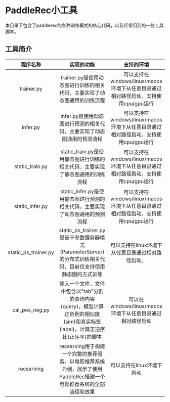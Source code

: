 # PaddleRec小工具

本目录下包含了paddlerec的各种训练模式的核心代码，以及经常用到的一些工具脚本。

## 工具简介

 |           程序名称            |                       实现的功能                    |                 支持的环境                 |            使用命令         |
 | :---------------------------: | :-----------------------------------------------: | :-------------------------------: |:-------------------------------: |
 |  trainer.py  |  trainer.py是使用动态图进行训练的相关代码，主要实现了动态图通用的训练流程  |  可以支持在windows/linux/macos环境下从任意目录通过相对路径启动。支持使用cpu/gpu运行  |  支持在任意目录下运行，以dnn模型为示例，在PaddleRec根目录中运行的命令为：python -u tools/trainer.py -m models/rank/dnn/config.yaml  |
 |  infer.py  |  infer.py是使用动态图进行预测的相关代码，主要实现了动态图通用的预测流程  |  可以支持在windows/linux/macos环境下从任意目录通过相对路径启动。支持使用cpu/gpu运行  |  支持在任意目录下运行，以dnn模型为示例，在PaddleRec根目录中运行的命令为：python -u tools/infer.py -m models/rank/dnn/config.yaml  |
 |  static_train.py  |  static_train.py是使用静态图进行训练的相关代码，主要实现了静态图通用的训练流程  |  可以支持在windows/linux/macos环境下从任意目录通过相对路径启动。支持使用cpu/gpu运行  |  支持在任意目录下运行，以dnn模型为示例，在PaddleRec根目录中运行的命令为：python -u tools/static_trainer.py -m models/rank/dnn/config.yaml  |
 |  static_infer.py  |  static_infer.py是使用静态图进行预测的相关代码，主要实现了动态图通用的预测流程  |  可以支持在windows/linux/macos环境下从任意目录通过相对路径启动。支持使用cpu/gpu运行  |  支持在任意目录下运行，以dnn模型为示例，在PaddleRec根目录中运行的命令为：python -u tools/static_infer.py -m models/rank/dnn/config.yaml  |
 |  static_ps_trainer.py  | static_ps_trainer.py是基于参数服务器模式(ParameterServer)的分布式训练相关代码，目前仅支持使用静态图的方式训练  |  可以支持在linux环境下从任意目录通过相对路径启动。  |  支持在任意目录下运行，以dnn模型为示例，在PaddleRec根目录中运行的命令为：fleetrun --worker_num=1 --server_num=1 tools/static_ps_trainer.py -m models/rank/dnn/config.yaml  |
 |  cal_pos_neg.py  |  输入一个文件，文件中包含以"tab"分割的查询内容(query)，模型计算正负例的相似度(sim)和真实标签(label)，计算正逆序比(正序率)的脚本  |  可以在windows/linux/macos环境下从任意目录通过相对路径启动  |  支持在任意目录下运行，以dssm模型为示例，在dssm模型目录中运行的命令为：python ../../../tools/cal_pos_neg.py pair.txt  |
 |  recserving  |  recserving用于构建一个完整的推荐服务。以电影推荐系统为例，展示了使用PaddleRec搭建一个电影推荐系统的全部流程和效果  |  可以支持在linux环境下启动  |  具体用法见recserving目录下的readme  |

